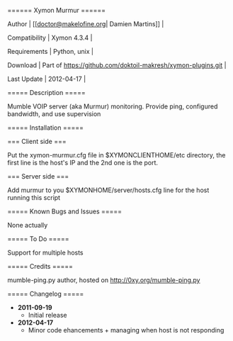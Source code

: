 ====== Xymon Murmur ======

Author         | [[doctor@makelofine.org| Damien Martins]]                     |

Compatibility  | Xymon 4.3.4                                                   |

Requirements   | Python, unix                                                  |

Download       | Part of https://github.com/doktoil-makresh/xymon-plugins.git  |

Last Update    | 2012-04-17                                                    |

===== Description =====

Mumble VOIP server (aka Murmur) monitoring. Provide ping, configured bandwidth, and use supervision

===== Installation =====

=== Client side ===

Put the xymon-murmur.cfg file in $XYMONCLIENTHOME/etc directory, the first line is the host's IP and the 2nd one is the port.

=== Server side ===

Add murmur to you $XYMONHOME/server/hosts.cfg line for the host running this script

===== Known  Bugs and Issues =====

None actually

===== To Do =====

Support for multiple hosts

===== Credits =====

mumble-ping.py author, hosted on http://0xy.org/mumble-ping.py

===== Changelog =====

  * **2011-09-19**
    * Initial release
  * **2012-04-17**
    * Minor code ehancements + managing when host is not responding

